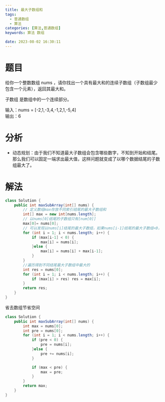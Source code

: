 ```yaml
---
title: 最大子数组和
tags:
  - 普通数组
  - 算法
categories: [算法,普通数组]
keywords: 算法 数组

date: 2023-08-02 16:30:11
---
```

# 题目
给你一个整数数组 nums ，请你找出一个具有最大和的连续子数组（子数组最少包含一个元素），返回其最大和。

子数组 是数组中的一个连续部分。


输入：nums = [-2,1,-3,4,-1,2,1,-5,4]  
输出：6

# 分析
* 动态规划：由于我们不知道最大子数组会包含哪些数字，不知到开始和结尾。那么我们可以固定一端求出最大值，这样问题就变成了以哪个数据结尾的子数组最大了。

# 解法

```java
class Solution {
    public int maxSubArray(int[] nums) {
        // 定义数组max存放不同索引结尾的最大子数组和
        int[] max = new int[nums.length];
        // 以nums[0]结尾的子数组只有[num[0]]
        max[0]= nums[0];
        // 可以发现以nums[i]结尾的最大子数组，如果nums[i-1]结尾的最大子数组<0，那么就是其本身，如果nums[i-1]结尾的最大子数组>0，那么对于本身+nums[i-1]的最大子数组和
        for (int i = 1; i < nums.length; i++) {
            if (max[i-1] < 0) {
                max[i] = nums[i];
            }else {
                max[i] = nums[i] + max[i-1];
            }
        }
        //遍历得到不同结尾最大子数组中最大的
        int res = nums[0];
        for (int i = 1; i < nums.length; i++) {
            if (max[i] > res) res = max[i];
        }
        return res;
    }
}
```
省去数组节省空间
```java
class Solution {
    public int maxSubArray(int[] nums) {
        int max = nums[0];
        int pre = nums[0];
        for (int i = 1; i < nums.length; i++) {
            if (pre < 0) {
                pre = nums[i];
            }else {
                pre += nums[i];
            }

            if (max < pre) { 
                max = pre;
            }
        }
        return max;
    }
}
```